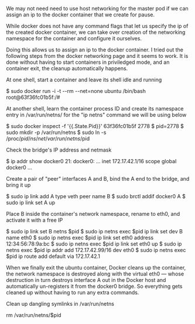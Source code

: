 We may not need need to use host networking for the master pod if we can assign an ip to the docker container that we create for pause.

While docker does not have any command flags that let us specify the ip of the created docker container, we can take over creation of the networking namespace for the container and configure it ourselves.

Doing this allows us to assign an ip to the docker container. I tried out the following steps from the docker networking page and it seems to work. It is done without having to start containers in priviledged mode, and an container exit, the cleanup automatically happens.

At one shell, start a container and leave its shell idle and running

$ sudo docker run -i -t --rm --net=none ubuntu /bin/bash
root@63f36fc01b5f:/#

At another shell, learn the container process ID and create its namespace entry in /var/run/netns/
for the "ip netns" command we will be using below

$ sudo docker inspect -f '{{.State.Pid}}' 63f36fc01b5f
2778
$ pid=2778
$ sudo mkdir -p /var/run/netns
$ sudo ln -s /proc/$pid/ns/net /var/run/netns/$pid

Check the bridge's IP address and netmask

$ ip addr show docker0
21: docker0: ...
inet 172.17.42.1/16 scope global docker0
...

Create a pair of "peer" interfaces A and B, bind the A end to the bridge, and bring it up

$ sudo ip link add A type veth peer name B
$ sudo brctl addif docker0 A
$ sudo ip link set A up

Place B inside the container's network namespace, rename to eth0, and activate it with a free IP

$ sudo ip link set B netns $pid
$ sudo ip netns exec $pid ip link set dev B name eth0
$ sudo ip netns exec $pid ip link set eth0 address 12:34:56:78:9a:bc
$ sudo ip netns exec $pid ip link set eth0 up
$ sudo ip netns exec $pid ip addr add 172.17.42.99/16 dev eth0
$ sudo ip netns exec $pid ip route add default via 172.17.42.1

When we finally exit the ubuntu container, Docker cleans up the container, the network namespace is destroyed along with the virtual eth0 — whose destruction in turn destroys interface A out in the Docker host and automatically un-registers it from the docker0 bridge. So everything gets cleaned up without having to run any extra commands.

Clean up dangling symlinks in /var/run/netns

rm /var/run/netns/$pid
